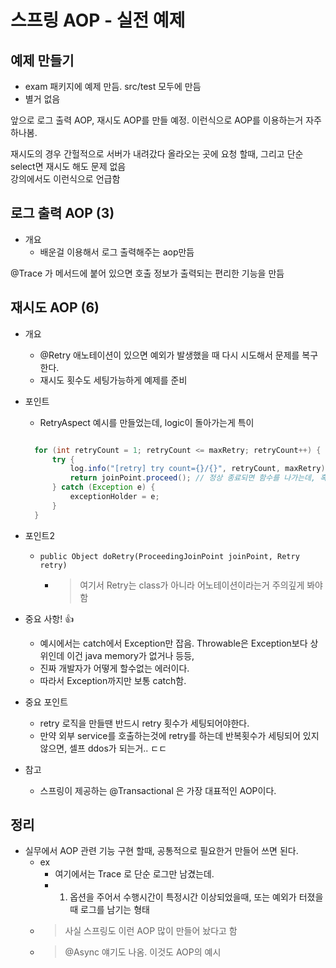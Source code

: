 # 스프링 AOP - 실전 예제

## 예제 만들기

- exam 패키지에 예제 만듬. src/test 모두에 만듬
- 별거 없음

앞으로 로그 출력 AOP, 재시도 AOP를 만들 예정.
이런식으로 AOP를 이용하는거 자주 하나봄.  
  
재시도의 경우 간헐적으로 서버가 내려갔다 올라오는 곳에 요청 할때, 그리고 단순 select면 재시도 해도 문제 없음  
강의에서도 이런식으로 언급함

## 로그 출력 AOP (3)

- 개요
  - 배운걸 이용해서 로그 출력해주는 aop만듬

@Trace 가 메서드에 붙어 있으면 호출 정보가 출력되는 편리한 기능을 만듬

## 재시도 AOP (6)

- 개요
  - @Retry 애노테이션이 있으면 예외가 발생했을 때 다시 시도해서 문제를 복구한다.
  - 재시도 횟수도 세팅가능하게 예제를 준비

- 포인트
  - RetryAspect 예시를 만들었는데, logic이 돌아가는게 특이

  ```java
  
    for (int retryCount = 1; retryCount <= maxRetry; retryCount++) {
        try {
            log.info("[retry] try count={}/{}", retryCount, maxRetry);
            return joinPoint.proceed(); // 정상 종료되면 함수를 나가는데, 혹시 에러가 발생하면 for문을 계속 돌게 된다. (retrycount까지)
        } catch (Exception e) {
            exceptionHolder = e;
        }
    }
  ```

- 포인트2
  - `public Object doRetry(ProceedingJoinPoint joinPoint, Retry retry)`
    - > 여기서 Retry는 class가 아니라 어노테이션이라는거 주의깊게 봐야함

- 중요 사항! 👍
  - 예시에서는 catch에서 Exception만 잡음. Throwable은 Exception보다 상위인데 이건 java memory가 없거나 등등,
  - 진짜 개발자가 어떻게 할수없는 에러이다.
  - 따라서 Exception까지만 보통 catch함.

- 중요 포인트
  - retry 로직을 만들땐 반드시 retry 횟수가 세팅되어야한다.
  - 만약 외부 service를 호출하는것에 retry를 하는데 반복횟수가 세팅되어 있지 않으면, 셀프 ddos가 되는거.. ㄷㄷ

- 참고
  - 스프링이 제공하는 @Transactional 은 가장 대표적인 AOP이다.

## 정리

- 실무에서 AOP 관련 기능 구현 할때, 공통적으로 필요한거 만들어 쓰면 된다. 
  - ex
    - 여기에서는 Trace 로 단순 로그만 남겼는데.
    - 1. 옵션을 주어서 수행시간이 특정시간 이상되었을때, 또는 예외가 터졌을때 로그를 남기는 형태
  - > 사실 스프링도 이런 AOP 많이 만들어 놨다고 함
  - > @Async 얘기도 나옴. 이것도 AOP의 예시